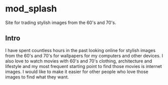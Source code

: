 # mod_splash

Site for trading stylish images from the 60's and 70's.

## Intro

 I have spent countless hours in the past looking online for stylish images from the 60's and 70's for wallpapers for my computers and other devices. I also love to watch movies with 60's and 70's clothing, architecture and lifestyle and my most frequent starting point to find those movies is internet images. I would like to make it easier for other people who love those images to find what they want.